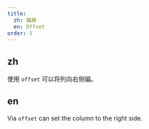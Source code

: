 ```yaml
---
title:
  zh: 偏移
  en: Offset
order: 5
---
```


## zh

使用 `offset` 可以将列向右侧偏。

## en

Via `offset` can set the column to the right side.
